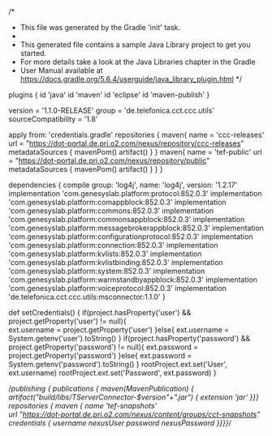 /*
 * This file was generated by the Gradle 'init' task.
 *
 * This generated file contains a sample Java Library project to get you started.
 * For more details take a look at the Java Libraries chapter in the Gradle
 * User Manual available at https://docs.gradle.org/5.6.4/userguide/java_library_plugin.html
 */

plugins {
    id 'java'
    id 'maven'
    id 'eclipse'
    id 'maven-publish'
}

version = '1.1.0-RELEASE'
group = 'de.telefonica.cct.ccc.utils'
sourceCompatibility = '1.8'

apply from: 'credentials.gradle'
repositories {
    maven{
    	name = 'ccc-releases'
    	url = "https://dot-portal.de.pri.o2.com/nexus/repository/ccc-releases"
		metadataSources {
			mavenPom()
			artifact()
		}
    }
    maven{
    	name = 'tef-public'
    	url = "https://dot-portal.de.pri.o2.com/nexus/repository/public"
		metadataSources {
			mavenPom()
			artifact()
		}
    }
}

dependencies {
    compile group: 'log4j', name: 'log4j', version: '1.2.17'
	implementation 'com.genesyslab.platform:protocol:852.0.3'
    implementation 'com.genesyslab.platform:comappblock:852.0.3'
    implementation 'com.genesyslab.platform:commons:852.0.3'
    implementation 'com.genesyslab.platform:commonsappblock:852.0.3'
    implementation 'com.genesyslab.platform:messagebrokerappblock:852.0.3'
    implementation 'com.genesyslab.platform:configurationprotocol:852.0.3'
    implementation 'com.genesyslab.platform:connection:852.0.3'
    implementation 'com.genesyslab.platform:kvlists:852.0.3'
    implementation 'com.genesyslab.platform:kvlistbinding:852.0.3'
    implementation 'com.genesyslab.platform:system:852.0.3'
    implementation 'com.genesyslab.platform:warmstandbyappblock:852.0.3'
    implementation 'com.genesyslab.platform:voiceprotocol:852.0.3'
	implementation 'de.telefonica.cct.ccc.utils:msconnector:1.1.0'
}


def setCredentials() {
    if(project.hasProperty('user') &&  project.getProperty('user') != null){		
        ext.username = project.getProperty('user')
    }else{
        ext.username =  System.getenv('user').toString()
    }
    if(project.hasProperty('password') &&  project.getProperty('password') != null){
        ext.password = project.getProperty('password')
    }else{
        ext.password =  System.getenv('password').toString()
    }
    rootProject.ext.set('User', ext.username)
    rootProject.ext.set('Password', ext.password)
}

/*publishing {
    publications {
        maven(MavenPublication) {
            artifact("build/libs/TServerConnector-$version"+".jar") {
                extension 'jar'
            }}}
    repositories {
        maven {
            name 'tef-snapshots'            
            url "https://dot-portal.de.pri.o2.com/nexus/content/groups/cct-snapshots"
            credentials {
                username nexusUser
                password nexusPassword
            }}}}*/

